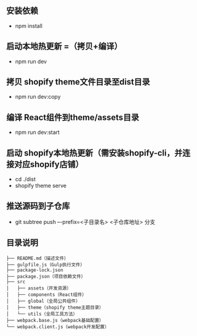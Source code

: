 ## 安装依赖
* npm install

## 启动本地热更新 =（拷贝+编译）
* npm run dev

## 拷贝 shopify theme文件目录至dist目录
* npm run dev:copy

## 编译 React组件到theme/assets目录
* npm run dev:start

## 启动 shopify本地热更新（需安装shopify-cli，并连接对应shopify店铺）
* cd ./dist
* shopify theme serve

## 推送源码到子仓库
* git subtree push –-prefix=<子目录名> <子仓库地址> 分支

## 目录说明
```
├── README.md（描述文件）
├── gulpfile.js（Gulp执行文件）
├── package-lock.json
├── package.json（项目依赖文件）
├── src
│   ├── assets（开发资源）
│   ├── components（React组件）
│   ├── global（全局公共组件）
│   ├── theme（shopify theme主题目录）
│   └── utils（全局工具方法）
├── webpack.base.js（webpack基础配置）
└── webpack.client.js（webpack开发配置）
```